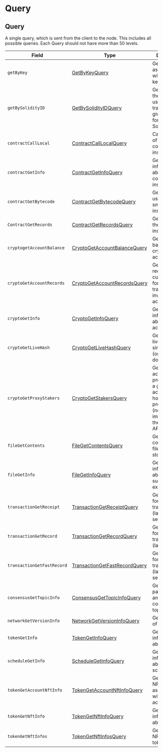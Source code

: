 # Query

## Query

A single query, which is sent from the client to the node. This includes all possible queries. Each Query should not have more than 50 levels.

<table><thead><tr><th width="282">Field</th><th width="259.3333333333333">Type</th><th>Description</th></tr></thead><tbody><tr><td><code>getByKey</code></td><td><a href="getbykey.md">GetByKeyQuery</a></td><td>Get all entities associated with a given key</td></tr><tr><td><code>getBySolidityID</code></td><td><a href="getbysolidityid.md">GetBySolidityIDQuery</a></td><td>Get the IDs in the format used in transactions, given the format used in Solidity</td></tr><tr><td><code>contractCallLocal</code></td><td><a href="../readme-1-1/contractcalllocal.md">ContractCallLocalQuery</a></td><td>Call a function of a smart contract instance</td></tr><tr><td><code>contractGetInfo</code></td><td><a href="../readme-1-1/contractgetinfo.md">ContractGetInfoQuery</a></td><td>Get information about a smart contract instance</td></tr><tr><td><code>contractGetBytecode</code></td><td><a href="../readme-1-1/contractgetbytecode.md">ContractGetBytecodeQuery</a></td><td>Get bytecode used by a smart contract instance</td></tr><tr><td><code>ContractGetRecords</code></td><td><a href="../readme-1-1/contractgetrecords.md">ContractGetRecordsQuery</a></td><td>Get Records of the contract instance</td></tr><tr><td><code>cryptogetAccountBalance</code></td><td><a href="../cryptocurrency-accounts/cryptogetaccountbalance.md">CryptoGetAccountBalanceQuery</a></td><td>Get the current balance in a cryptocurrency account</td></tr><tr><td><code>cryptoGetAccountRecords</code></td><td><a href="../cryptocurrency-accounts/cryptogetaccountrecords.md">CryptoGetAccountRecordsQuery</a></td><td>Get all the records that currently exist for transactions involving an account</td></tr><tr><td><code>cryptoGetInfo</code></td><td><a href="../cryptocurrency-accounts/cryptogetinfo.md">CryptoGetInfoQuery</a></td><td>Get all information about an account</td></tr><tr><td><code>cryptoGetLiveHash</code></td><td><a href="../cryptocurrency-accounts/cryptogetinfo.md">CryptoGetLiveHashQuery</a></td><td>Get a single livehash from a single account (or null if it doesn't exist)</td></tr><tr><td><code>cryptoGetProxyStakers</code></td><td><a href="../cryptocurrency-accounts/cryptogetstakers.md">CryptoGetStakersQuery</a></td><td>Get all the accounts that proxy stake to a given account, and how much they proxy stake (not yet implemented in the current API)</td></tr><tr><td><code>fileGetContents</code></td><td><a href="../readme-1/filegetcontents.md">FileGetContentsQuery</a></td><td>Get the contents of a file (the bytes stored in it)</td></tr><tr><td><code>fileGetInfo</code></td><td><a href="../readme-1/filegetinfo.md">FileGetInfoQuery</a></td><td>Get information about a file, such as its expiration date</td></tr><tr><td><code>transactionGetReceipt</code></td><td><a href="transactiongetreceipt.md">TransactionGetReceiptQuery</a></td><td>Get a receipt for a transaction (lasts 180 seconds)</td></tr><tr><td><code>transactionGetRecord</code></td><td><a href="transactiongetrecord.md">TransactionGetRecordQuery</a></td><td>Get a record for a transaction (lasts 1 hour)</td></tr><tr><td><code>transactionGetFastRecord</code></td><td><a href="transactiongetfastrecord.md">TransactionGetFastRecordQuery</a></td><td>Get a record for a transaction (lasts 180 seconds)</td></tr><tr><td><code>consensusGetTopicInfo</code></td><td><a href="../consensus/consensusgettopicinfo.md">ConsensusGetTopicInfoQuery</a></td><td>Get the parameters of and state of a consensus topic.</td></tr><tr><td><code>networkGetVersionInfo</code></td><td><a href="networkgetversioninfo.md">NetworkGetVersionInfoQuery</a></td><td>Get the version of the network</td></tr><tr><td><code>tokenGetInfo</code></td><td><a href="../token-service/tokengetinfo.md#tokengetinfoquery">TokenGetInfoQuery</a></td><td>Get all information about a token</td></tr><tr><td><code>scheduleGetInfo</code></td><td><a href="../schedule-service/schedulegetinfo.md#schedulegetinfoquery">ScheduleGetInfoQuery</a></td><td>Get all information about a schedule entity</td></tr><tr><td><code>tokenGetAccountNftInfo</code></td><td><a href="../token-service/tokengetaccountnftinfo.md">TokenGetAccountNftInfoQuery</a></td><td>Get a list of NFTs associated with the account</td></tr><tr><td><code>tokenGetNftInfo</code></td><td><a href="../token-service/tokengetnftinfo.md#tokengetnftinfoquery">TokenGetNftInfoQuery</a></td><td>Get all information about a NFT</td></tr><tr><td><code>tokenGetNftInfos</code></td><td><a href="../token-service/tokengetnftinfo.md#tokengetnftinfoquery">TokenGetNftInfosQuery</a></td><td>Get a list of NFTs for the token</td></tr></tbody></table>
